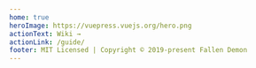 ```yaml
---
home: true
heroImage: https://vuepress.vuejs.org/hero.png
actionText: Wiki →
actionLink: /guide/
footer: MIT Licensed | Copyright © 2019-present Fallen Demon
---
```

